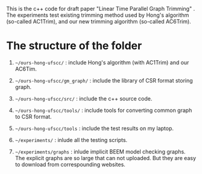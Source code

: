 This is the c++ code for draft paper "Linear Time Parallel Graph Trimming" . The experiments test existing trimming method used by Hong's algorithm (so-called AC1Trim), and our new trimming algorithm (so-called AC6Trim). 

# The structure of the folder

1. ```~/ours-hong-ufscc/``` : include Hong's algorithm (with AC1Trim) and our AC6Tim. 

1. ```~/ours-hong-ufscc/gm_graph/``` : include the library of CSR format storing graph.

1. ```~/ours-hong-ufscc/src/``` : include the c++ source code.

1. ```~/ours-hong-ufscc/tools/``` : include tools for converting common graph to CSR format.

1. ```~/ours-hong-ufscc/tools``` : include the test results on my laptop.

1. ```~/experiments/``` : inlude all the testing scripts.

1. ```~/experiments/graphs``` : inlude implicit BEEM model checking graphs. The explicit graphs are so large that can not uploaded. But they are easy to download from correspounding websites.

